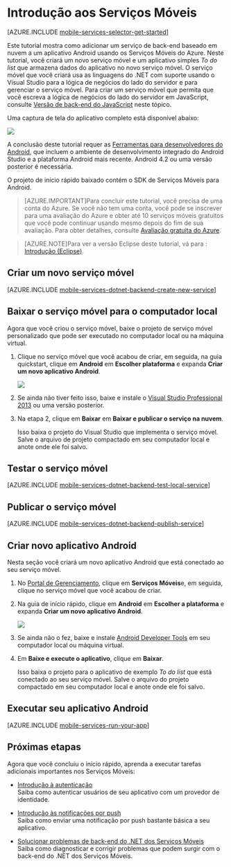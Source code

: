 
<properties 
	pageTitle="Introdução aos Serviços Móveis do Azure para aplicativos Android" 
	description="Siga este tutorial para começar a usar os serviços móveis do Azure para desenvolvimento Android." 
	services="mobile-services" 
	documentationCenter="android" 
	authors="RickSaling" 
	manager="dwrede" 
	editor=""/>

<tags 
	ms.service="mobile-services" 
	ms.workload="mobile" 
	ms.tgt_pltfrm="mobile-android" 
	ms.devlang="java" 
	ms.topic="article" 
	ms.date="05/13/2015" 
	ms.author="ricksal"/>


# <a name="getting-started"></a>Introdução aos Serviços Móveis

[AZURE.INCLUDE [mobile-services-selector-get-started](../../includes/mobile-services-selector-get-started.md)]

Este tutorial mostra como adicionar um serviço de back-end baseado em nuvem a um aplicativo Android usando os Serviços Móveis do Azure. Neste tutorial, você criará um novo serviço móvel e um aplicativo simples _To do list_ que armazena dados do aplicativo no novo serviço móvel. O serviço móvel que você criará usa as linguagens do .NET com suporte usando o Visual Studio para a lógica de negócios do lado do servidor e para gerenciar o serviço móvel. Para criar um serviço móvel que permita que você escreva a lógica de negócios do lado do servidor em JavaScript, consulte [Versão de back-end do JavaScript](mobile-services-android-get-started.md) neste tópico.

Uma captura de tela do aplicativo completo está disponível abaixo:

![][0]

A conclusão deste tutorial requer as [Ferramentas para desenvolvedores do Android][Android Studio], que incluem o ambiente de desenvolvimento integrado do Android Studio e a plataforma Android mais recente. Android 4.2 ou uma versão posterior é necessária.

O projeto de início rápido baixado contém o SDK de Serviços Móveis para Android.

> [AZURE.IMPORTANT]Para concluir este tutorial, você precisa de uma conta do Azure. Se você não tem uma conta, você pode se inscrever para uma avaliação do Azure e obter até 10 serviços móveis gratuitos que você pode continuar usando mesmo depois do fim de sua avaliação. Para obter detalhes, consulte [Avaliação gratuita do Azure](http://azure.microsoft.com/pricing/free-trial/?WT.mc_id=AE564AB28).

<!-- -->

> [AZURE.NOTE]Para ver a versão Eclipse deste tutorial, vá para : [Introdução (Eclipse)].

## <a name="create-new-service"> </a>Criar um novo serviço móvel

[AZURE.INCLUDE [mobile-services-dotnet-backend-create-new-service](../../includes/mobile-services-dotnet-backend-create-new-service.md)]

## Baixar o serviço móvel para o computador local

Agora que você criou o serviço móvel, baixe o projeto de serviço móvel personalizado que pode ser executado no computador local ou na máquina virtual.

1. Clique no serviço móvel que você acabou de criar, em seguida, na guia quickstart, clique em **Android** em **Escolher plataforma** e expanda **Criar um novo aplicativo Android**.

	![][1]

2. Se ainda não tiver feito isso, baixe e instale o [Visual Studio Professional 2013](https://go.microsoft.com/fwLink/p/?LinkID=391934) ou uma versão posterior.

3. Na etapa 2, clique em **Baixar** em **Baixar e publicar o serviço na nuvem**.

	Isso baixa o projeto do Visual Studio que implementa o serviço móvel. Salve o arquivo de projeto compactado em seu computador local e anote onde ele foi salvo.

## Testar o serviço móvel

[AZURE.INCLUDE [mobile-services-dotnet-backend-test-local-service](../../includes/mobile-services-dotnet-backend-test-local-service.md)]

## Publicar o serviço móvel

[AZURE.INCLUDE [mobile-services-dotnet-backend-publish-service](../../includes/mobile-services-dotnet-backend-publish-service.md)]

## Criar novo aplicativo Android

Nesta seção você criará um novo aplicativo Android que está conectado ao seu serviço móvel.

1. No [Portal de Gerenciamento], clique em **Serviços Móveis**e, em seguida, clique no serviço móvel que você acabou de criar.

2. Na guia de início rápido, clique em **Android** em **Escolher a plataforma** e expanda **Criar um novo aplicativo Android**.
 
	![][2]

3. Se ainda não o fez, baixe e instale [Android Developer Tools][Android SDK] em seu computador local ou máquina virtual.

4. Em **Baixe e execute o aplicativo**, clique em **Baixar**.

  	Isso baixa o projeto para o aplicativo de exemplo _To do list_ que está conectado ao seu serviço móvel. Salve o arquivo do projeto compactado em seu computador local e anote onde ele foi salvo.

## Executar seu aplicativo Android

[AZURE.INCLUDE [mobile-services-run-your-app](../../includes/mobile-services-android-get-started.md)]

## <a name="next-steps"> </a>Próximas etapas
Agora que você concluiu o início rápido, aprenda a executar tarefas adicionais importantes nos Serviços Móveis:

* [Introdução à autenticação] <br/>Saiba como autenticar usuários de seu aplicativo com um provedor de identidade.

* [Introdução às notificações por push] <br/>Saiba como enviar uma notificação por push bastante básica a seu aplicativo.

* [Solucionar problemas de back-end do .NET dos Serviços Móveis] <br/> Saiba como diagnosticar e corrigir problemas que podem surgir com o back-end do .NET dos Serviços Móveis.

<!-- Anchors. -->
[Getting started with Mobile Services]: #getting-started
[Create a new mobile service]: #create-new-service
[Define the mobile service instance]: #define-mobile-service-instance
[Next Steps]: #next-steps

<!-- Images. -->
[0]: ./media/mobile-services-dotnet-backend-android-get-started/mobile-quickstart-completed-android.png
[1]: ./media/mobile-services-dotnet-backend-android-get-started/mobile-quickstart-steps-vs-AS.png
[2]: ./media/mobile-services-dotnet-backend-android-get-started/mobile-quickstart-steps-android-AS.png


[6]: ./media/mobile-services-dotnet-backend-android-get-started/mobile-portal-quickstart-android.png
[7]: ./media/mobile-services-dotnet-backend-android-get-started/mobile-quickstart-steps-android.png
[8]: ./media/mobile-services-dotnet-backend-android-get-started/mobile-eclipse-quickstart.png

[10]: ./media/mobile-services-dotnet-backend-android-get-started/mobile-quickstart-startup-android.png
[11]: ./media/mobile-services-dotnet-backend-android-get-started/mobile-data-tab.png
[12]: ./media/mobile-services-dotnet-backend-android-get-started/mobile-data-browse.png

[14]: ./media/mobile-services-dotnet-backend-android-get-started/mobile-services-import-android-workspace.png
[15]: ./media/mobile-services-dotnet-backend-android-get-started/mobile-services-import-android-project.png

<!-- URLs. -->
[Introdução (Eclipse)]: mobile-services-dotnet-backend-android-get-started-EC.md
[Get started with data]: mobile-services-dotnet-backend-android-get-started-data.md
[Introdução à autenticação]: mobile-services-dotnet-backend-android-get-started-users.md
[Introdução às notificações por push]: mobile-services-dotnet-backend-android-get-started-push.md
[Android SDK]: https://go.microsoft.com/fwLink/p/?LinkID=280125
[Android Studio]: https://developer.android.com/sdk/index.html
[Mobile Services Android SDK]: https://go.microsoft.com/fwLink/p/?LinkID=266533
[Solucionar problemas de back-end do .NET dos Serviços Móveis]: mobile-services-dotnet-backend-how-to-troubleshoot.md

[Portal de Gerenciamento]: https://manage.windowsazure.com/
 

<!---HONumber=July15_HO3-->